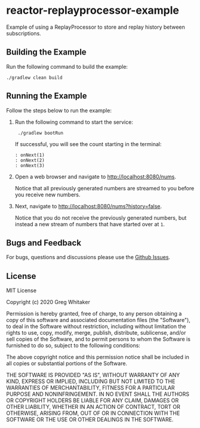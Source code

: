 # reactor-replayprocessor-example
Example of using a ReplayProcessor to store and replay history between subscriptions.

## Building the Example
Run the following command to build the example:

    ./gradlew clean build
    
## Running the Example
Follow the steps below to run the example:

1. Run the following command to start the service:

        ./gradlew bootRun
        
   If successful, you will see the count starting in the terminal:
   
       : onNext(1)
       : onNext(2)
       : onNext(3)
       
2. Open a web browser and navigate to [http://localhost:8080/nums](http://localhost:8080/nums).

    Notice that all previously generated numbers are streamed to you before you receive new numbers.
    
3. Next, navigate to [http://localhost:8080/nums?history=false](http://localhost:8080/nums?history=false).

    Notice that you do not receive the previously generated numbers, but instead a new stream of numbers that have started over at `1`.

## Bugs and Feedback
For bugs, questions and discussions please use the [Github Issues](https://github.com/gregwhitaker/reactor-replayprocessor-example/issues).

## License
MIT License

Copyright (c) 2020 Greg Whitaker

Permission is hereby granted, free of charge, to any person obtaining a copy
of this software and associated documentation files (the "Software"), to deal
in the Software without restriction, including without limitation the rights
to use, copy, modify, merge, publish, distribute, sublicense, and/or sell
copies of the Software, and to permit persons to whom the Software is
furnished to do so, subject to the following conditions:

The above copyright notice and this permission notice shall be included in all
copies or substantial portions of the Software.

THE SOFTWARE IS PROVIDED "AS IS", WITHOUT WARRANTY OF ANY KIND, EXPRESS OR
IMPLIED, INCLUDING BUT NOT LIMITED TO THE WARRANTIES OF MERCHANTABILITY,
FITNESS FOR A PARTICULAR PURPOSE AND NONINFRINGEMENT. IN NO EVENT SHALL THE
AUTHORS OR COPYRIGHT HOLDERS BE LIABLE FOR ANY CLAIM, DAMAGES OR OTHER
LIABILITY, WHETHER IN AN ACTION OF CONTRACT, TORT OR OTHERWISE, ARISING FROM,
OUT OF OR IN CONNECTION WITH THE SOFTWARE OR THE USE OR OTHER DEALINGS IN THE
SOFTWARE.